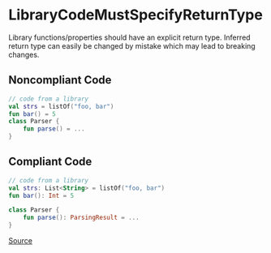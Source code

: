 # LibraryCodeMustSpecifyReturnType

Library functions/properties should have an explicit return type.
Inferred return type can easily be changed by mistake which may lead to breaking changes.

## Noncompliant Code

```kotlin
// code from a library
val strs = listOf("foo, bar")
fun bar() = 5
class Parser {
    fun parse() = ...
}
```
## Compliant Code

```kotlin
// code from a library
val strs: List<String> = listOf("foo, bar")
fun bar(): Int = 5

class Parser {
    fun parse(): ParsingResult = ...
}
```

[Source](https://arturbosch.github.io/detekt/style.html#librarycodemustspecifyreturntype)
